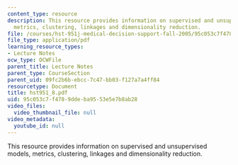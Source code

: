 ```yaml
---
content_type: resource
description: This resource provides information on supervised and unsupervised models,
  metrics, clustering, linkages and dimensionality reduction.
file: /courses/hst-951j-medical-decision-support-fall-2005/95c053c7f4789ddeba9553e5e7b8ab28_hst951_8.pdf
file_type: application/pdf
learning_resource_types:
- Lecture Notes
ocw_type: OCWFile
parent_title: Lecture Notes
parent_type: CourseSection
parent_uid: 09fc2b6b-ebcc-7c47-bb03-f127a7a4ff84
resourcetype: Document
title: hst951_8.pdf
uid: 95c053c7-f478-9dde-ba95-53e5e7b8ab28
video_files:
  video_thumbnail_file: null
video_metadata:
  youtube_id: null
---
```

This resource provides information on supervised and unsupervised models, metrics, clustering, linkages and dimensionality reduction.


